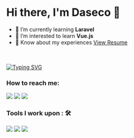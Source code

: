 # Hi there, I'm Daseco 👋

- 🌱 I’m currently learning **Laravel**
- 👀 I’m interested to learn **Vue.js**
- 📄 Know about my experiences [View Resume](https://resume.showwcase.com/ravenbarrogo.pdf)

<br><br>
[![Typing SVG](https://readme-typing-svg.herokuapp.com?color=%2349F707&lines=I'm+Joshua+Daseco%2C+23+years+old;A+Web+Developer;Designer)](https://git.io/typing-svg)

### How to reach me: 
<a href="mailto: dasecojoshua@gmail.com">
<img src="https://img.shields.io/badge/-dasecojoshua%40gmail.com-7B83EB?&style=for-the-badge&logo=Microsoft-outlook&logoColor=white" ></a>  
<a  href="https://www.instagram.com/_dazec_">   <img src="https://img.shields.io/badge/@dazec-%23E4405F.svg?&style=for-the-badge&logo=instagram&logoColor=white"></a>  
<a href="https://www.linkedin.com/in/carlcastanas/"><img src="https://img.shields.io/badge/joshuadaseco-%230077B5.svg?&style=for-the-badge&logo=linkedin&logoColor=white" ></a> 
 

 ### Tools I work upon : 🛠

<img src="https://ik.imagekit.io/pvtoc2drf/vscode.png?ik-sdk-version=javascript-1.4.3&updatedAt=1671097609489">   
 <img src="https://ik.imagekit.io/pvtoc2drf/vscode.png?ik-sdk-version=javascript-1.4.3&updatedAt=1671097609489">   
<img src="https://ik.imagekit.io/pvtoc2drf/vscode.png?ik-sdk-version=javascript-1.4.3&updatedAt=1671097609489">   

  